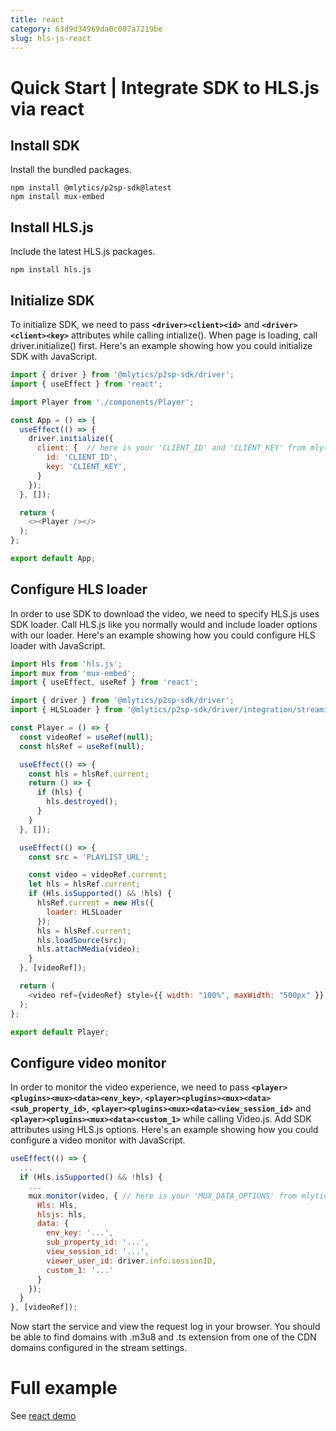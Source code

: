 ```yaml
---
title: react
category: 63d9d34969da0c007a7219be
slug: hls-js-react
---
```

# Quick Start | Integrate SDK to HLS.js via react

## Install SDK

Install the bundled packages.

```text
npm install @mlytics/p2sp-sdk@latest
npm install mux-embed
```



## Install HLS.js

Include the latest HLS.js packages.

```text
npm install hls.js
```



## Initialize SDK

To initialize SDK, we need to pass **`<driver><client><id>`** and **`<driver><client><key>`** attributes while calling intialize(). When page is loading, call driver.initialize() first. Here's an example showing how you could initialize SDK with JavaScript.

```javascript
import { driver } from '@mlytics/p2sp-sdk/driver';
import { useEffect } from 'react';

import Player from './components/Player';

const App = () => {
  useEffect(() => {
    driver.initialize({
      client: {  // here is your 'CLIENT_ID' and 'CLIENT_KEY' from mlytics portal
        id: 'CLIENT_ID',
        key: 'CLIENT_KEY',
      }
    });
  }, []);

  return (
    <><Player /></>
  );
};

export default App;
```



## Configure HLS loader

In order to use SDK to download the video, we need to specify HLS.js uses SDK loader. Call HLS.js like you normally would and include loader options with our loader. Here's an example showing how you could configure HLS loader with JavaScript.

```javascript
import Hls from 'hls.js';
import mux from 'mux-embed';
import { useEffect, useRef } from 'react';

import { driver } from '@mlytics/p2sp-sdk/driver';
import { HLSLoader } from '@mlytics/p2sp-sdk/driver/integration/streaming/hls';

const Player = () => {
  const videoRef = useRef(null);
  const hlsRef = useRef(null);

  useEffect(() => {
    const hls = hlsRef.current;
    return () => {
      if (hls) {
        hls.destroyed();
      }
    }
  }, []);

  useEffect(() => {
    const src = 'PLAYLIST_URL';

    const video = videoRef.current;
    let hls = hlsRef.current;
    if (Hls.isSupported() && !hls) {
      hlsRef.current = new Hls({
        loader: HLSLoader
      });
      hls = hlsRef.current;
      hls.loadSource(src);
      hls.attachMedia(video);
    }
  }, [videoRef]);

  return (
    <video ref={videoRef} style={{ width: "100%", maxWidth: "500px" }} />
  );
};

export default Player;
```



## Configure video monitor

In order to monitor the video experience, we need to pass **`<player><plugins><mux><data><env_key>`**, **`<player><plugins><mux><data><sub_property_id>`**, **`<player><plugins><mux><data><view_session_id>`** and **`<player><plugins><mux><data><custom_1>`** while calling Video.js. Add SDK attributes using HLS.js options. Here's an example showing how you could configure a video monitor with JavaScript.

```javascript
useEffect(() => {
  ...
  if (Hls.isSupported() && !hls) {
    ...
    mux.monitor(video, { // here is your 'MUX_DATA_OPTIONS' from mlytics portal
      Hls: Hls,
      hlsjs: hls,
      data: {
        env_key: '...',
        sub_property_id: '...',
        view_session_id: '...',
        viewer_user_id: driver.info.sessionID,
        custom_1: '...'
      }
    });
  }
}, [videoRef]);
```

Now start the service and view the request log in your browser. You should be able to find domains with .m3u8 and .ts extension from one of the CDN domains configured in the stream settings.

# Full example

See [react demo](https://github.com/mlytics/stream-sdk-guide/tree/main/HLS.js/react-sample)